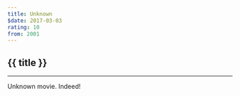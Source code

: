 ```yaml
---
title: Unknown
$date: 2017-03-03
rating: 10
from: 2001
---
```


## {{ title }}

***

Unknown movie. Indeed!